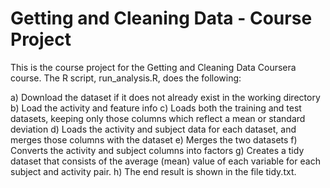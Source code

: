 # Getting and Cleaning Data - Course Project 

This is the course project for the Getting and Cleaning Data Coursera course. 
The R script, run_analysis.R, does the following:

a) Download the dataset if it does not already exist in the working directory
b) Load the activity and feature info
c) Loads both the training and test datasets, keeping only those columns which reflect a mean or standard deviation
d) Loads the activity and subject data for each dataset, and merges those columns with the dataset
e) Merges the two datasets
f) Converts the activity and subject columns into factors
g) Creates a tidy dataset that consists of the average (mean) value of each variable for each subject and activity pair.
h) The end result is shown in the file tidy.txt.
